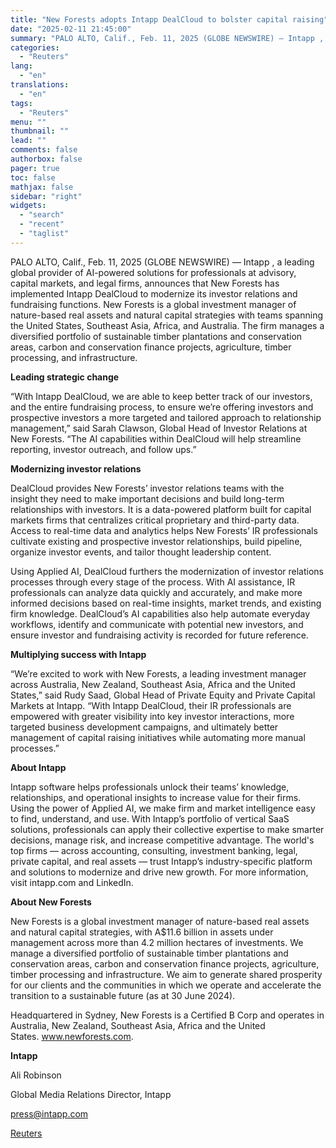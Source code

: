 ```yaml
---
title: "New Forests adopts Intapp DealCloud to bolster capital raising"
date: "2025-02-11 21:45:00"
summary: "PALO ALTO, Calif., Feb. 11, 2025 (GLOBE NEWSWIRE) — Intapp , a leading global provider of AI-powered solutions for professionals at advisory, capital markets, and legal firms, announces that New Forests has implemented Intapp DealCloud to modernize its investor relations and fundraising functions. New Forests is a global investment manager..."
categories:
  - "Reuters"
lang:
  - "en"
translations:
  - "en"
tags:
  - "Reuters"
menu: ""
thumbnail: ""
lead: ""
comments: false
authorbox: false
pager: true
toc: false
mathjax: false
sidebar: "right"
widgets:
  - "search"
  - "recent"
  - "taglist"
---
```


PALO ALTO, Calif., Feb. 11, 2025 (GLOBE NEWSWIRE) — Intapp , a leading global provider of AI-powered solutions for professionals at advisory, capital markets, and legal firms, announces that New Forests has implemented Intapp DealCloud to modernize its investor relations and fundraising functions. New Forests is a global investment manager of nature-based real assets and natural capital strategies with teams spanning the United States, Southeast Asia, Africa, and Australia. The firm manages a diversified portfolio of sustainable timber plantations and conservation areas, carbon and conservation finance projects, agriculture, timber processing, and infrastructure.

**Leading strategic change** 

“With Intapp DealCloud, we are able to keep better track of our investors, and the entire fundraising process, to ensure we’re offering investors and prospective investors a more targeted and tailored approach to relationship management,” said Sarah Clawson, Global Head of Investor Relations at New Forests. “The AI capabilities within DealCloud will help streamline reporting, investor outreach, and follow ups.”

**Modernizing investor relations**

DealCloud provides New Forests’ investor relations teams with the insight they need to make important decisions and build long-term relationships with investors. It is a data-powered platform built for capital markets firms that centralizes critical proprietary and third-party data. Access to real-time data and analytics helps New Forests’ IR professionals cultivate existing and prospective investor relationships, build pipeline, organize investor events, and tailor thought leadership content.

Using Applied AI, DealCloud furthers the modernization of investor relations processes through every stage of the process. With AI assistance, IR professionals can analyze data quickly and accurately, and make more informed decisions based on real-time insights, market trends, and existing firm knowledge. DealCloud’s AI capabilities also help automate everyday workflows, identify and communicate with potential new investors, and ensure investor and fundraising activity is recorded for future reference.

**Multiplying success with Intapp**

“We’re excited to work with New Forests, a leading investment manager across Australia, New Zealand, Southeast Asia, Africa and the United States,” said Rudy Saad, Global Head of Private Equity and Private Capital Markets at Intapp. “With Intapp DealCloud, their IR professionals are empowered with greater visibility into key investor interactions, more targeted business development campaigns, and ultimately better management of capital raising initiatives while automating more manual processes.”

**About Intapp** 

Intapp software helps professionals unlock their teams’ knowledge, relationships, and operational insights to increase value for their firms. Using the power of Applied AI, we make firm and market intelligence easy to find, understand, and use. With Intapp’s portfolio of vertical SaaS solutions, professionals can apply their collective expertise to make smarter decisions, manage risk, and increase competitive advantage. The world's top firms — across accounting, consulting, investment banking, legal, private capital, and real assets — trust Intapp’s industry-specific platform and solutions to modernize and drive new growth. For more information, visit intapp.com and LinkedIn.

**About New Forests**

New Forests is a global investment manager of nature-based real assets and natural capital strategies, with A$11.6 billion in assets under management across more than 4.2 million hectares of investments. We manage a diversified portfolio of sustainable timber plantations and conservation areas, carbon and conservation finance projects, agriculture, timber processing and infrastructure. We aim to generate shared prosperity for our clients and the communities in which we operate and accelerate the transition to a sustainable future (as at 30 June 2024).

Headquartered in Sydney, New Forests is a Certified B Corp and operates in Australia, New Zealand, Southeast Asia, Africa and the United States. www.newforests.com.

**Intapp** 

Ali Robinson

Global Media Relations Director, Intapp

press@intapp.com

[Reuters](https://www.tradingview.com/news/reuters.com,2025-02-11:newsml_GNX3QFPQP:0-new-forests-adopts-intapp-dealcloud-to-bolster-capital-raising/)
